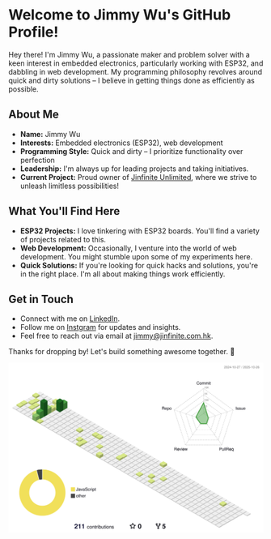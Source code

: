 # Welcome to Jimmy Wu's GitHub Profile!

Hey there! I'm Jimmy Wu, a passionate maker and problem solver with a keen interest in embedded electronics, particularly working with ESP32, and dabbling in web development. My programming philosophy revolves around quick and dirty solutions – I believe in getting things done as efficiently as possible.

## About Me

- **Name:** Jimmy Wu
- **Interests:** Embedded electronics (ESP32), web development
- **Programming Style:** Quick and dirty – I prioritize functionality over perfection
- **Leadership:** I'm always up for leading projects and taking initiatives.
- **Current Project:** Proud owner of [Jinfinite Unlimited](jinfinite.com.hk), where we strive to unleash limitless possibilities!

## What You'll Find Here

- **ESP32 Projects:** I love tinkering with ESP32 boards. You'll find a variety of projects related to this.
- **Web Development:** Occasionally, I venture into the world of web development. You might stumble upon some of my experiments here.
- **Quick Solutions:** If you're looking for quick hacks and solutions, you're in the right place. I'm all about making things work efficiently.

## Get in Touch

- Connect with me on [LinkedIn](https://www.linkedin.com/in/jimmy-wu-unlimited/).
- Follow me on [Instgram](https://www.instagram.com/jimmy_wu_mku/) for updates and insights.
- Feel free to reach out via email at [jimmy@jinfinite.com.hk](mailto:jimmy@jinfinite.com.hk).

Thanks for dropping by! Let's build something awesome together. 🚀

![](./profile-3d-contrib/profile-green-animate.svg)
